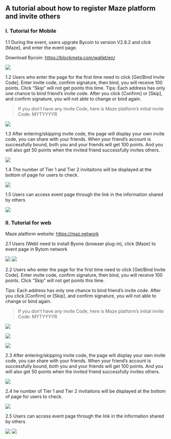 ## A tutorial about how to register Maze platform and invite others

### Ⅰ. Tutorial for Mobile

1.1 During the event, users upgrate Bycoin to version V2.8.2 and click [Maze], and enter the event page.

Download Bycoin: <https://blockmeta.com/wallet/en/>

![](../images/nftnew/nftnew1.png)

1.2 Users who enter the page for the first time need to click [Get/Bind Invite Code]. Enter invite code, confirm signature, then bind, you will receive 100 points. Click “Skip” will not get points this time.
Tips: Each address has only one chance to bind friend’s invite code. After you click [Confirm] or [Skip], and confirm signature, you will not able to change or bind again.

> If you don’t have any invite Code, here is Maze platform’s initial invite Code: MYTYYYYR

![](../images/nftnew/nftnew2.png)

1.3 After entering/skipping invite code, the page will display your own invite code, you can share with your friends. When your friend’s account is successfully bound, both you and your friends will get 100 points. And you will also get 50 points when the invited friend successfully invites others.

![](../images/nftnew/nftnew3.png)

1.4 The number of Tier 1 and Tier 2 invitaitons will be displayed at the bottom of page for users to check.

![](../images/nftnew/nftnew4.png)

1.5 Users can access event page through the link in the information shared by others

![](../images/nftnew/nftnew5.png)

### Ⅱ. Tutorial for web

Maze platform website: https://maz.network

2.1 Users (Web) need to install Byone (browser plug-in), click [Maze] to event page in Bytom network

![](../images/nftnew/nftnew6.png)
![](../images/nftnew/nftnew7.png)

2.2 Users who enter the page for the first time need to click [Get/Bind Invite Code]. Enter invite code, confirm signature, then bind, you will receive 100 points. Click “Skip” will not get points this time.

Tips: Each address has only one chance to bind friend’s invite code. After you click [Confirm] or [Skip], and confirm signature, you will not able to change or bind again.

> If you don’t have any invite Code, here is Maze platform’s initial invite Code: MYTYYYYR

![](../images/nftnew/nftnew8.png)

![](../images/nftnew/nftnew9.png)

![](../images/nftnew/nftnew10.png)

2.3 After entering/skipping invite code, the page will display your own invite code, you can share with your friends. When your friend’s account is successfully bound, both you and your friends will get 100 points. And you will also get 50 points when the invited friend successfully invites others.

![](../images/nftnew/nftnew11.png)

2.4 he number of Tier 1 and Tier 2 invitaitons will be displayed at the bottom of page for users to check.

![](../images/nftnew/nftnew12.png)

2.5 Users can access event page through the link in the information shared by others

![](../images/nftnew/nftnew13.png)
![](../images/nftnew/nftnew14.png)


